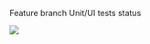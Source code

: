 Feature branch Unit/UI tests status

![](https://github.com/TFS-iOS/chat-app-SergeyOnline/workflows/CI/badge.svg)